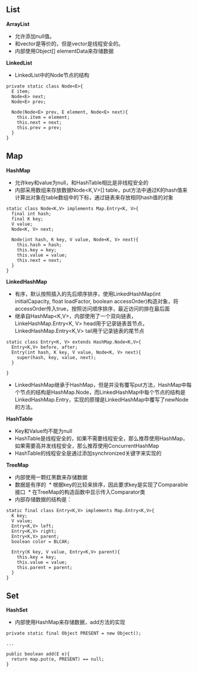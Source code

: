 ## List ##
**ArrayList**
* 允许添加null值。
* 和vector是等价的，但是vector是线程安全的。
* 内部使用Object[] elementData来存储数据


**LinkedList**
* LinkedList中的Node节点的结构
```
private static class Node<E>{
  E item;
  Node<E> next;
  Node<E> prev;
  
  Node(Node<E> prev, E element, Node<E> next){
    this.item = element;
    this.next = next;
    this.prev = prev;
  }
}
```
## Map ##
**HashMap**
* 允许key和value为null，和HashTable相比是非线程安全的
* 内部采用数组来存放数据Node<K,V>[] table，put方法中通过K的hash值来计算出对象在table数组中的下标，通过链表来存放相同hash值的对象
```
static class Node<K,V> implements Map.Entry<K, V>{
  final int hash;
  final K key;
  V value;
  Node<K, V> next;
  
  Node(int hash, K key, V value, Node<K, V> next){
    this.hash = hash;
    this.key = key;
    this.value = value;
    this.next = next;
  }
}

```
**LinkedHashMap**
* 有序，默认按照插入的先后顺序排序，使用LinkedHashMap(int initialCapacity, float loadFactor, boolean accessOrder)构造对象，将accessOrder传入true，按照访问顺序排序，最近访问的排在最后面
* 继承自HashMap<K,V>，内部使用了一个双向链表，LinkeHashMap.Entry<K, V> head用于记录链表首节点，LinkedHashMap.Entry<K,V> tail用于记录链表的尾节点
```
static class Entry<K, V> extends HashMap.Node<K,V>{
  Entry<K,V> before, after;
  Entry(int hash, K key, V value, Node<K, V> next){
    super(hash, key, value, next);
  }

}

```
* LinkedHashMap继承于HashMap，但是并没有覆写put方法，HashMap中每个节点的结构是HashMap.Node，而LinkedHashMap中每个节点的结构是LinkedHashMap.Entry，实现的原理是LinkedHashMap中覆写了newNode的方法。

**HashTable**
* Key和Value均不能为null
* HashTable是线程安全的，如果不需要线程安全，那么推荐使用HashMap，如果需要高并发线程安全，那么推荐使用ConcurrentHashMap
* HashTable的线程安全是通过添加synchronized关键字来实现的

**TreeMap**
* 内部使用一颗红黑数来存储数据
* 数据是有序的
  * 根据key的比较来排序，因此要求key是实现了Comparable接口
  * 在TreeMap的构造函数中显示传入Comparator类
* 内部存储数据的结构是：
```
static final class Entry<K,V> implements Map.Entry<K,V>{
  K key;
  V value;
  Entry<K,V> left;
  Entry<K,V> right;
  Entry<K,V> parent;
  boolean color = BLCAK;
  
  Entry(K key, V value, Entry<K,V> parent){
    this.key = key;
    this.value = value;
    this.parent = parent;
  }
}

```

## Set ##
**HashSet**
* 内部使用HashMap来存储数据，add方法的实现
```
private static final Object PRESENT = new Object();

...

public boolean add(E e){
  return map.put(e, PRESENT) == null;
}

```



